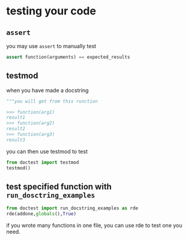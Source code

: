 # testing your code
## `assert`
you may use `assert` to manually test</br>
```python
assert function(arguments) == expected_results
```
## testmod
when you have made a docstring
```python
"""you will get from this runction

>>> function(arg1)
result1
>>> function(arg2)
result2
>>> function(arg3)
result3
```

you can then use testmod to test
```python
from doctest import testmod
testmod()
```
## test specified function with `run_dosctring_examples`
```python
from doctest import run_docstring_examples as rde
rde(addone,globals(),True)
```
if you wrote many functions in one file, you can use rde to test one you need.
